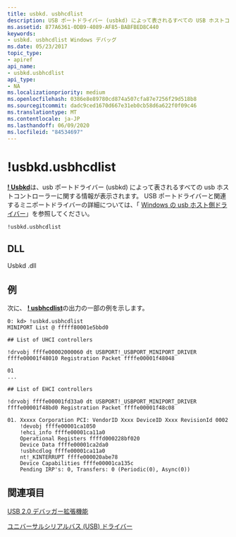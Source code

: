 ```yaml
---
title: usbkd. usbhcdlist
description: USB ポートドライバー (usbkd) によって表されるすべての USB ホストコントローラーに関する情報が表示されます。
ms.assetid: 877A6361-0DB9-4089-AF85-BABFBED8C440
keywords:
- usbkd. usbhcdlist Windows デバッグ
ms.date: 05/23/2017
topic_type:
- apiref
api_name:
- usbkd.usbhcdlist
api_type:
- NA
ms.localizationpriority: medium
ms.openlocfilehash: 0386e8e89780cd874a507cfa87e7256f29d518b8
ms.sourcegitcommit: dadc9ced1670d667e31eb0cb58d6a622f0f09c46
ms.translationtype: MT
ms.contentlocale: ja-JP
ms.lasthandoff: 06/09/2020
ms.locfileid: "84534697"
---
```

# <a name="usbkdusbhcdlist"></a>!usbkd.usbhcdlist


[**! Usbkd**](-usbkd-usbhcdlist.md)は、usb ポートドライバー (usbkd) によって表されるすべての usb ホストコントローラーに関する情報が表示されます。 USB ポートドライバーと関連するミニポートドライバーの詳細については、「 [Windows の usb ホスト側ドライバー](https://docs.microsoft.com/windows-hardware/drivers/usbcon/usb-3-0-driver-stack-architecture)」を参照してください。

```dbgcmd
!usbkd.usbhcdlist
```

## <a name="span-iddllspanspan-iddllspandll"></a><span id="DLL"></span><span id="dll"></span>DLL


Usbkd .dll

<a name="examples"></a>例
--------

次に、 [**! usbhcdlist**](-usbkd-usbhcdlist.md)の出力の一部の例を示します。

```dbgcmd
0: kd> !usbkd.usbhcdlist
MINIPORT List @ fffff80001e5bbd0

## List of UHCI controllers

!drvobj ffffe00002000060 dt USBPORT!_USBPORT_MINIPORT_DRIVER ffffe00001f48010 Registration Packet ffffe00001f48048

01
...

## List of EHCI controllers

!drvobj ffffe00001fd33a0 dt USBPORT!_USBPORT_MINIPORT_DRIVER ffffe00001f48bd0 Registration Packet ffffe00001f48c08

01. Xxxxx Corporation PCI: VendorID Xxxx DeviceID Xxxx RevisionId 0002
    !devobj ffffe00001ca1050
    !ehci_info ffffe00001ca11a0
    Operational Registers ffffd000228bf020
    Device Data ffffe00001ca2da0
    !usbhcdlog ffffe00001ca11a0
    nt!_KINTERRUPT ffffe000020abe78
    Device Capabilities ffffe00001ca135c
    Pending IRP's: 0, Transfers: 0 (Periodic(0), Async(0))
```

## <a name="span-idsee_alsospansee-also"></a><span id="see_also"></span>関連項目


[USB 2.0 デバッガー拡張機能](usb-2-0-extensions.md)

[ユニバーサルシリアルバス (USB) ドライバー](https://docs.microsoft.com/windows-hardware/drivers/usbcon/)

 

 






